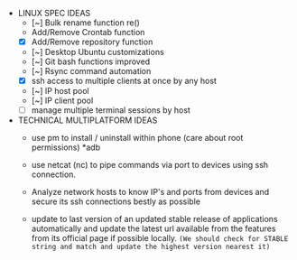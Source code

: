 - LINUX SPEC IDEAS
	- [~] Bulk rename function re()
	- Add/Remove Crontab function
	- [x] Add/Remove repository function
	- [~] Desktop Ubuntu customizations
	- [~] Git bash functions improved
	- [~] Rsync command automation
	- [x] ssh access to multiple clients at once by any host
	- [~] IP host pool
	- [~] IP client pool
	- [ ] manage multiple terminal sessions by host

- TECHNICAL MULTIPLATFORM IDEAS
	- use pm to install / uninstall within phone (care about root permissions) *adb

	- use netcat (nc) to pipe commands via port to devices using ssh connection.

	- Analyze network hosts to know IP's and ports from devices and secure its ssh connections bestly as possible

	- update to last version of an updated stable release of applications automatically and update the latest url available from the features from its official page if possible locally. `(We should check for STABLE string and match and update the highest version nearest it)`

